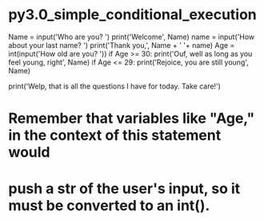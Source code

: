 # py3.0_simple_conditional_execution

Name = input('Who are you? ')
print('Welcome', Name)
name = input('How about your last name? ')
print('Thank you,', Name + ' '+ name)
Age = int(input('How old are you? '))
if Age >= 30:
    print('Ouf, well as long as you feel young, right', Name)
if Age <= 29:
    print('Rejoice, you are still young', Name)

print('Welp, that is all the questions I have for today. Take care!')

# Remember that variables like "Age," in the context of this statement would
# push a str of the user's input, so it must be converted to an int().
